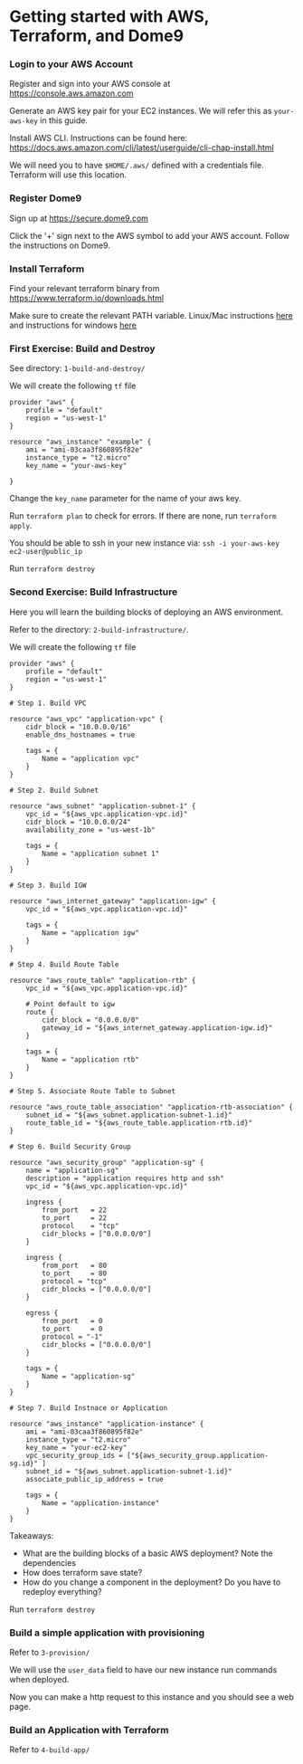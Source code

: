 # Getting started with AWS, Terraform, and Dome9

### Login to your AWS Account

Register and sign into your AWS console at https://console.aws.amazon.com

Generate an AWS key pair for your EC2 instances. We will refer this as ``your-aws-key`` in this guide.

Install AWS CLI. Instructions can be found here: https://docs.aws.amazon.com/cli/latest/userguide/cli-chap-install.html

We will need you to have ``$HOME/.aws/`` defined with a credentials file. Terraform will use this location.

### Register Dome9

Sign up at https://secure.dome9.com

Click the '+' sign next to the AWS symbol to add your AWS account. Follow the instructions on Dome9.

### Install Terraform

Find your relevant terraform binary from https://www.terraform.io/downloads.html

Make sure to create the relevant PATH variable. Linux/Mac instructions [here](https://stackoverflow.com/questions/14637979/how-to-permanently-set-path-on-linux-unix) and instructions for windows [here](https://stackoverflow.com/questions/1618280/where-can-i-set-path-to-make-exe-on-windows)

### First Exercise: Build and Destroy

See directory: ``1-build-and-destroy/``

We will create the following ``tf`` file

```
provider "aws" {
    profile = "default"
    region = "us-west-1"
}

resource "aws_instance" "example" {
    ami = "ami-03caa3f860895f82e"
    instance_type = "t2.micro"
    key_name = "your-aws-key"

}
```

Change the ``key_name`` parameter for the name of your aws key.

Run ``terraform plan`` to check for errors. If there are none, run ``terraform apply``.

You should be able to ssh in your new instance via: ``ssh -i your-aws-key ec2-user@public_ip``

Run ``terraform destroy``

### Second Exercise: Build Infrastructure

Here you will learn the building blocks of deploying an AWS environment.

Refer to the directory: ``2-build-infrastructure/``.

We will create the following ``tf`` file

```
provider "aws" {
    profile = "default"
    region = "us-west-1"
}

# Step 1. Build VPC

resource "aws_vpc" "application-vpc" {
    cidr_block = "10.0.0.0/16"
    enable_dns_hostnames = true

    tags = {
        Name = "application vpc"
    }
}

# Step 2. Build Subnet

resource "aws_subnet" "application-subnet-1" {
    vpc_id = "${aws_vpc.application-vpc.id}"
    cidr_block = "10.0.0.0/24"
    availability_zone = "us-west-1b"

    tags = {
        Name = "application subnet 1"
    }
}

# Step 3. Build IGW

resource "aws_internet_gateway" "application-igw" {
    vpc_id = "${aws_vpc.application-vpc.id}"

    tags = {
        Name = "application igw"
    }
}

# Step 4. Build Route Table

resource "aws_route_table" "application-rtb" {
    vpc_id = "${aws_vpc.application-vpc.id}"

    # Point default to igw
    route {
        cidr_block = "0.0.0.0/0"
        gateway_id = "${aws_internet_gateway.application-igw.id}"
    }

    tags = {
        Name = "application rtb"
    }
}

# Step 5. Associate Route Table to Subnet

resource "aws_route_table_association" "application-rtb-association" {
    subnet_id = "${aws_subnet.application-subnet-1.id}"
    route_table_id = "${aws_route_table.application-rtb.id}"
}

# Step 6. Build Security Group

resource "aws_security_group" "application-sg" {
    name = "application-sg"
    description = "application requires http and ssh"
    vpc_id = "${aws_vpc.application-vpc.id}"

    ingress {
        from_port   = 22
        to_port     = 22
        protocol    = "tcp"
        cidr_blocks = ["0.0.0.0/0"]
    }

    ingress {
        from_port   = 80
        to_port     = 80
        protocol = "tcp"
        cidr_blocks = ["0.0.0.0/0"]
    }

    egress {
        from_port   = 0
        to_port     = 0
        protocol = "-1"
        cidr_blocks = ["0.0.0.0/0"]
    }

    tags = {
        Name = "application-sg"
    }
}

# Step 7. Build Instnace or Application

resource "aws_instance" "application-instance" {
    ami = "ami-03caa3f860895f82e"
    instance_type = "t2.micro"
    key_name = "your-ec2-key"
    vpc_security_group_ids = ["${aws_security_group.application-sg.id}" ]
    subnet_id = "${aws_subnet.application-subnet-1.id}"
    associate_public_ip_address = true

    tags = {
        Name = "application-instance"
    }
}
```

Takeaways:

- What are the building blocks of a basic AWS deployment? Note the dependencies
- How does terraform save state?
- How do you change a component in the deployment? Do you have to redeploy everything?

Run ``terraform destroy``

### Build a simple application with provisioning

Refer to ``3-provision/``

We will use the ``user_data`` field to have our new instance run commands when deployed.

Now you can make a http request to this instance and you should see a web page.

### Build an Application with Terraform

Refer to ``4-build-app/``



